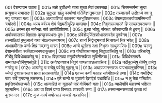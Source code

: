 001  वैशम्पायन उवाच ||
001a ततो दुर्योधनो राजा श्रुत्वा तेषां वचस्तदा |
001c चिरमन्तर्मना भूत्वा प्रत्युवाच सभासदः ||
002a सुदुःखा खलु कार्याणां गतिर्विज्ञातुमन्ततः |
002c तस्मात्सर्वे उदीक्षध्वं क्व नु स्युः पाण्डवा गताः ||
003a अल्पावशिष्टं कालस्य गतभूयिष्ठमन्ततः |
003c तेषामज्ञातचर्यायामस्मिन्वर्षे त्रयोदशे ||
004a अस्य वर्षस्य शेषं चेद्व्यतीयुरिह पाण्डवाः |
004c निवृत्तसमयास्ते हि सत्यव्रतपरायणाः ||
005a क्षरन्त इव नागेन्द्राः सर्व आशीविषोपमाः |
005c दुःखा भवेयुः संरब्धाः कौरवान्प्रति ते ध्रुवम् ||
006a अर्वाक्कालस्य विज्ञाताः कृच्छ्ररूपधराः पुनः |
006c प्रविशेयुर्जितक्रोधास्तावदेव पुनर्वनम् ||
007a तस्मात्क्षिप्रं बुभुत्सध्वं यथा नोऽत्यन्तमव्ययम् |
007c राज्यं निर्द्वन्द्वमव्यग्रं निःसपत्नं चिरं भवेत् ||
008a अथाब्रवीत्ततः कर्णः क्षिप्रं गच्छन्तु भारत |
008c अन्ये धूर्ततरा दक्षा निभृताः साधुकारिणः ||
009a चरन्तु देशान्संवीताः स्फीताञ्जनपदाकुलान् |
009c तत्र गोष्ठीष्वथान्यासु सिद्धप्रव्रजितेषु च ||
010a परिचारेषु तीर्थेषु विविधेष्वाकरेषु च |
010c विज्ञातव्या मनुष्यैस्तैस्तर्कया सुविनीतया ||
011a विविधैस्तत्परैः सम्यक्तज्ज्ञैर्निपुणसंवृतैः |
011c अन्वेष्टव्याश्च निपुणं पाण्डवाश्छन्नवासिनः ||
012a नदीकुञ्जेषु तीर्थेषु ग्रामेषु नगरेषु च |
012c आश्रमेषु च रम्येषु पर्वतेषु गुहासु च ||
013a अथाग्रजानन्तरजः पापभावानुरागिणम् |
013c ज्येष्ठं दुःशासनस्तत्र भ्राता भ्रातरमब्रवीत् ||
014a एतच्च कर्णो यत्प्राह सर्वमीक्षामहे तथा |
014c यथोद्दिष्टं चराः सर्वे मृगयन्तु ततस्ततः |
014e एते चान्ये च भूयांसो देशाद्देशं यथाविधि ||
015a न तु तेषां गतिर्वासः प्रवृत्तिश्चोपलभ्यते |
015c अत्याहितं वा गूढास्ते पारं वोर्मिमतो गताः ||
016a व्यालैर्वापि महारण्ये भक्षिताः शूरमानिनः |
016c अथ वा विषमं प्राप्य विनष्टाः शाश्वतीः समाः ||
017a तस्मान्मानसमव्यग्रं कृत्वा त्वं कुरुनन्दन |
017c कुरु कार्यं यथोत्साहं मन्यसे यन्नराधिप ||
